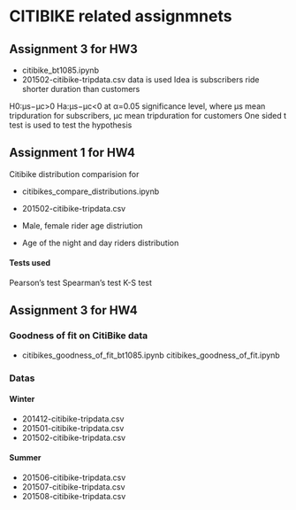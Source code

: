 # CITIBIKE related assignmnets

## Assignment 3 for HW3
* citibike_bt1085.ipynb
* 201502-citibike-tripdata.csv data is used
Idea is subscribers ride shorter duration than customers

H0:μs−μc>0
Ha:μs−μc<0 at α=0.05 significance level,
where μs mean tripduration for subscribers, μc mean tripduration for customers 
One sided t test is used to test the hypothesis


## Assignment 1 for HW4

Citibike distribution comparision for 
* citibikes_compare_distributions.ipynb
* 201502-citibike-tripdata.csv

* Male, female rider age distriution
* Age of the night and day riders distribution
#### Tests used
Pearson’s test 
Spearman’s test 
K-S test

## Assignment 3 for HW4
### Goodness of  fit on CitiBike data
* citibikes_goodness_of_fit_bt1085.ipynb
citibikes_goodness_of_fit.ipynb

### Datas
#### Winter
* 201412-citibike-tripdata.csv
* 201501-citibike-tripdata.csv
* 201502-citibike-tripdata.csv

#### Summer 
* 201506-citibike-tripdata.csv
* 201507-citibike-tripdata.csv
* 201508-citibike-tripdata.csv


